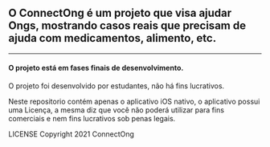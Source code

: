  ## O ConnectOng é um projeto que visa ajudar Ongs, mostrando casos reais que precisam de ajuda com medicamentos, alimento, etc.
-----------------------------------------------------

 #### O projeto está em fases finais de desenvolvimento.

 O projeto foi desenvolvido por estudantes, não há fins lucrativos.

 Neste repositorio contém apenas o aplicativo iOS nativo, o aplicativo possui uma Licença, a mesma diz que você não poderá utilizar para fins comerciais e nem fins lucrativos sob penas legais.
 
 LICENSE
Copyright 2021 ConnectOng
